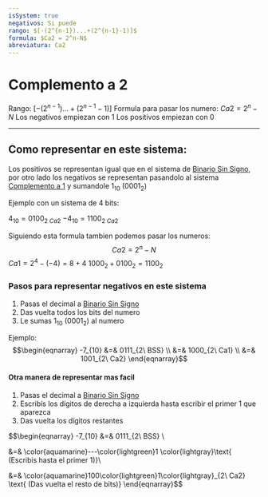 ```yaml
---
isSystem: true
negativos: Si puede
rango: $[-(2^{n-1})...+(2^{n-1}-1)]$
formula: $Ca2 = 2^n-N$
abreviatura: Ca2
---
```


# Complemento a 2

Rango: $[-(2^{n-1})...+(2^{n-1}-1)]$
Formula para pasar los numero: $Ca2 = 2^n-N$
Los negativos empiezan con 1
Los positivos empiezan con 0

---

## Como representar en este sistema:

Los positivos se representan igual que en el sistema de [Binario Sin Signo](Binario%20Sin%20Signo.md), por otro lado los negativos se representan pasandolo al sistema [Complemento a 1](Complemento%20a%201.md) y sumandole 1<sub>10</sub> (0001<sub>2</sub>)

Ejemplo con un sistema de 4 bits:

$4_{10}=0100_{2\ Ca2}$
$-4_{10}=1100_{2\ Ca2}$

Siguiendo esta formula tambien podemos pasar los numeros: $$Ca2=2^n-N$$
$Ca1 = 2^4-(-4) = 8+4$
$1000_2 + 0100_2 = 1100_2$ 

### Pasos para representar negativos en este sistema

1. Pasas el decimal a [Binario Sin Signo](Binario%20Sin%20Signo.md)
2. Das vuelta todos los bits del numero
3. Le sumas 1<sub>10</sub> (0001<sub>2</sub>) al numero

Ejemplo:
$$\begin{eqnarray}
-7_{10} &=& 0111_{2\ BSS} \\
&=& 1000_{2\ Ca1} \\
&=& 1001_{2\ Ca2}
\end{eqnarray}$$

#### Otra manera de representar mas facil

1. Pasas el decimal a [Binario Sin Signo](Binario%20Sin%20Signo.md)
2. Escribís los dígitos de derecha a izquierda hasta escribir el primer 1 que aparezca
3. Das vuelta los dígitos restantes

$$\begin{eqnarray}
-7_{10} &=& 0111_{2\ BSS} \\

&=& \color{aquamarine}---\color{lightgreen}1 \color{lightgray}\text{ (Escribis hasta el primer 1)}\\

&=& \color{aquamarine}100\color{lightgreen}1\color{lightgray}_{2\ Ca2} \text{ (Das vuelta el resto de bits)}
\end{eqnarray}$$
 